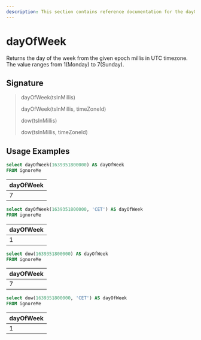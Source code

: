 ```yaml
---
description: This section contains reference documentation for the dayOfWeek function.
---
```


# dayOfWeek

Returns the day of the week from the given epoch millis in UTC timezone. 
The value ranges from 1(Monday) to 7(Sunday). 

## Signature

> dayOfWeek(tsInMillis)
>
> dayOfWeek(tsInMillis, timeZoneId)
>
> dow(tsInMillis)
>
> dow(tsInMillis, timeZoneId)

## Usage Examples

```sql
select dayOfWeek(1639351800000) AS dayOfWeek
FROM ignoreMe
```

| dayOfWeek   |
| ------------- |
| 7 |

```sql
select dayOfWeek(1639351800000, 'CET') AS dayOfWeek
FROM ignoreMe
```

| dayOfWeek   |
| ------------- |
| 1 |

```sql
select dow(1639351800000) AS dayOfWeek
FROM ignoreMe
```

| dayOfWeek   |
| ------------- |
| 7 |

```sql
select dow(1639351800000, 'CET') AS dayOfWeek
FROM ignoreMe
```

| dayOfWeek   |
| ------------- |
| 1 |
